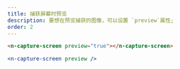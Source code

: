 ```yaml
---
title: 捕获屏幕时预览
description: 要想在预览捕获的图像，可以设置 `preview`属性;
order: 2
---
```


```html
<n-capture-screen preview="true"></n-capture-screen>
```

```jsx
<n-capture-screen preview />
```
